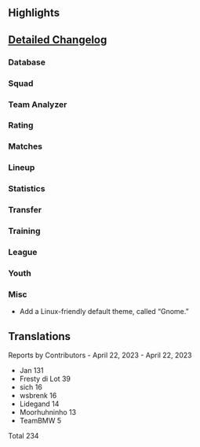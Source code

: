 

## Highlights


## [Detailed Changelog](https://github.com/akasolace/HO/issues?q=milestone%3A8.0)

### Database

### Squad

### Team Analyzer

### Rating

### Matches

### Lineup

### Statistics

### Transfer

### Training

### League

### Youth

### Misc
* Add a Linux-friendly default theme, called “Gnome.”

## Translations

Reports by Contributors - April 22, 2023 - April 22, 2023

* Jan 131
* Fresty di Lot 39
* sich 16
* wsbrenk 16
* Lidegand 14
* Moorhuhninho 13
* TeamBMW 5

Total 234